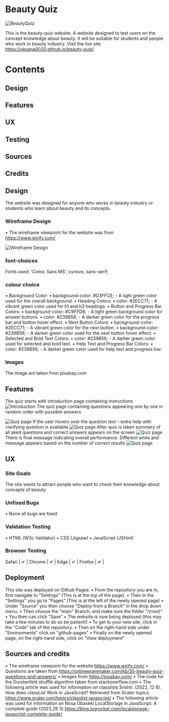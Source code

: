 # Beauty Quiz

![BeautyQuiz]( assets/readmeimages/image1.png)

This is the beauty-quiz website. A website designed to test users on the concept knowledge about beauty. It will be suitable for students and people who work in beauty industry.
Visit the live site <https://oksana0020.github.io/beauty-quiz/>

# Contents

## Design

## Features

## UX

## Testing

## Sources

## Credits

## Design

The website was designed for anyone who works in beauty industry or students who learn about beauty and its concepts.

### Wireframe Design

•	The wireframe viewpoint for the website was from <https://www.wirify.com/>

![Wireframe Design]( assets/readmeimages/image2.png)

### font-choices

Fonts used: 'Comic Sans MS', cursive, sans-serif;

### colour choice

•	Background Color:
•	background-color: #D3FFCE; - A light green color used for the overall background.
•	Heading Colors:
•	color: #2ECC71; - A vibrant green color used for h1 and h3 headings.
•	Button and Progress Bar Colors:
•	background-color: #C9FFD8; - A light green background color for answer buttons.
•	color: #239B56; - A darker green color for the progress bar and button hover effect.
•	Next Button Colors:
•	background-color: #2ECC71; - A vibrant green color for the next button.
•	background-color: #239B56; - A darker green color used for the next button hover effect.
•	Selected and Bold Text Colors:
•	color: #239B56; - A darker green color used for selected and bold text.
•	Help Text and Progress Bar Colors:
•	color: #239B56; - A darker green color used for help text and progress bar.

### Images

The image are taken from pixabay.com

## Features

The quiz starts with introduction page containing instructions
![Introduction]( assets/readmeimages/image3.png)
The quiz page containing questions appearing one by one in random order with possible answers

![Quiz page]( assets/readmeimages/image4.png)
If the user hovers over the question text – extra help with clarifying question is available
![Quiz page]( assets/readmeimages/image5.png)
After quiz is taken summary of all aked questions and correct answers appears on the screen
![Quiz page]( assets/readmeimages/image6.png)
There is final message indicating overall performance. Different smile and message appears based on the number of correct results
![Quiz page]( assets/readmeimages/image7.png)

## UX

### Site Goals

The site wants to attract people who want to check their knowledge about concepts of beauty
### Unfixed Bugs

•	None all bugs are fixed
### Validation Testing

•	HTML (W3c Validator)
•	CSS (Jigsaw)
•	JavaScript (JSHint)

### Browser Testing

Safari | ✔ |
Chrome | ✔ |
Edge | ✔ |
Firefox | ✔ |

## Deployment
This site was deployed on Github Pages:
•	From the repository you are in, first navigate to "Settings" (This is at the top of the page).
•	Then in the "Settings" you go to "Pages" (This is at the left of the newly opened page)
•	Under "Source" you then choose "Deploy from a Branch" in the drop down menu.
•	Then choose the "main" Branch, and make sure the folder "/(root)"
•	You then can click "Save"
•	The website is now being deployed (this may take a few minutes to do so be patient!)
•	To get to your new site, click in the "Code" tab of the repository.
•	Then on the right-hand side under "Environments" click on "github-pages"
•	Finally on the newly opened page, on the right-hand side, click on "View deployment"

## Sources and credits

•	The wireframe viewpoint for the website <https://www.wirify.com/>
•	Questions are taken from <https://onlineexammaker.com/kb/30-beauty-quiz-questions-and-answers/>
•	Images from <https://pixabay.com/>
•	The code for the Durstenfeld shuffle algorithm taken from stackoverflow.com
• The following article was used for information on classlists
Srishti. (2022, 12 6). How does classList Work in JavaScript?
Retrieved from Scaler topics: <https://www.scaler.com/topics/classlist-javascript/>
• The following article was used for information on 
Nosa Obaseki.LocalStorage in JavaScript: A complete guide (2023,28 3) <https://blog.logrocket.com/localstorage-javascript-complete-guide/>
